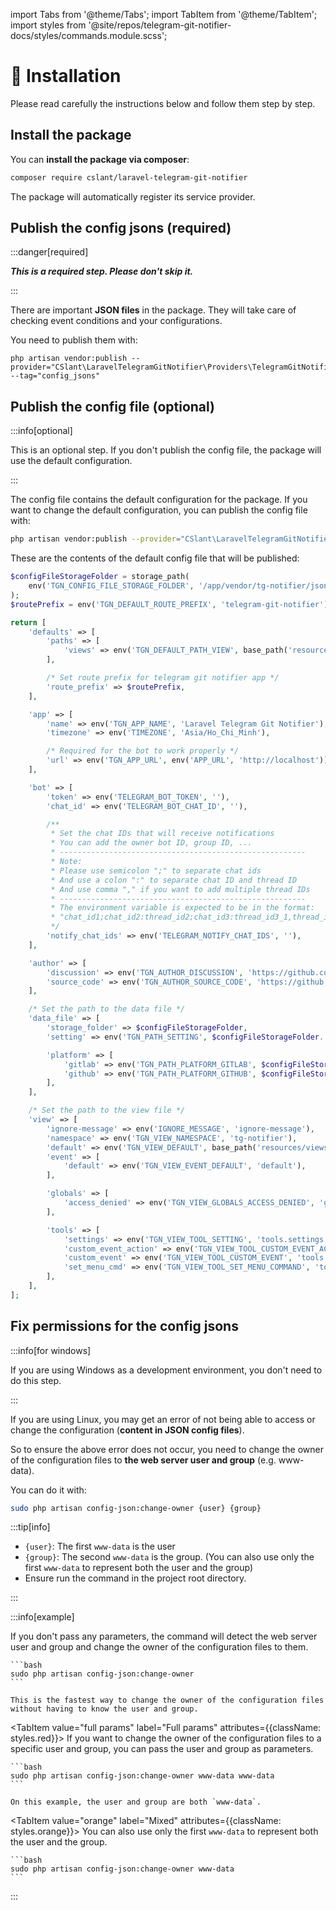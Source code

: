 import Tabs from '@theme/Tabs';
import TabItem from '@theme/TabItem';
import styles from '@site/repos/telegram-git-notifier-docs/styles/commands.module.scss';

# 🔧 Installation

Please read carefully the instructions below and follow them step by step.

## Install the package

You can **install the package via composer**:

```bash
composer require cslant/laravel-telegram-git-notifier
```

The package will automatically register its service provider.

## Publish the config jsons (required)

:::danger[required]

**_This is a required step. Please don't skip it._**

:::

There are important **JSON files** in the package. They will take care of checking event conditions and your configurations.

You need to publish them with:

```shell
php artisan vendor:publish --provider="CSlant\LaravelTelegramGitNotifier\Providers\TelegramGitNotifierServiceProvider" --tag="config_jsons"
```

## Publish the config file (optional)

:::info[optional]

This is an optional step. If you don't publish the config file, the package will use the default configuration.

:::

The config file contains the default configuration for the package. If you want to change the default configuration, you
can publish the config file with:

```bash
php artisan vendor:publish --provider="CSlant\LaravelTelegramGitNotifier\Providers\TelegramGitNotifierServiceProvider" --tag="config"
```

These are the contents of the default config file that will be published:

```php title="config/telegram-git-notifier.php"
$configFileStorageFolder = storage_path(
    env('TGN_CONFIG_FILE_STORAGE_FOLDER', '/app/vendor/tg-notifier/jsons')
);
$routePrefix = env('TGN_DEFAULT_ROUTE_PREFIX', 'telegram-git-notifier');

return [
    'defaults' => [
        'paths' => [
            'views' => env('TGN_DEFAULT_PATH_VIEW', base_path('resources/views/vendor/tg-notifier')),
        ],

        /* Set route prefix for telegram git notifier app */
        'route_prefix' => $routePrefix,
    ],

    'app' => [
        'name' => env('TGN_APP_NAME', 'Laravel Telegram Git Notifier'),
        'timezone' => env('TIMEZONE', 'Asia/Ho_Chi_Minh'),

        /* Required for the bot to work properly */
        'url' => env('TGN_APP_URL', env('APP_URL', 'http://localhost')).'/'.$routePrefix,
    ],

    'bot' => [
        'token' => env('TELEGRAM_BOT_TOKEN', ''),
        'chat_id' => env('TELEGRAM_BOT_CHAT_ID', ''),

        /**
         * Set the chat IDs that will receive notifications
         * You can add the owner bot ID, group ID, ...
         * -------------------------------------------------------
         * Note:
         * Please use semicolon ";" to separate chat ids
         * And use a colon ":" to separate chat ID and thread ID
         * And use comma "," if you want to add multiple thread IDs
         * -------------------------------------------------------
         * The environment variable is expected to be in the format:
         * "chat_id1;chat_id2:thread_id2;chat_id3:thread_id3_1,thread_id3_2;...".
         */
        'notify_chat_ids' => env('TELEGRAM_NOTIFY_CHAT_IDS', ''),
    ],

    'author' => [
        'discussion' => env('TGN_AUTHOR_DISCUSSION', 'https://github.com/cslant/laravel-telegram-git-notifier/discussions'),
        'source_code' => env('TGN_AUTHOR_SOURCE_CODE', 'https://github.com/cslant/laravel-telegram-git-notifier'),
    ],

    /* Set the path to the data file */
    'data_file' => [
        'storage_folder' => $configFileStorageFolder,
        'setting' => env('TGN_PATH_SETTING', $configFileStorageFolder.'/tgn-settings.json'),

        'platform' => [
            'gitlab' => env('TGN_PATH_PLATFORM_GITLAB', $configFileStorageFolder.'/gitlab-events.json'),
            'github' => env('TGN_PATH_PLATFORM_GITHUB', $configFileStorageFolder.'/github-events.json'),
        ],
    ],

    /* Set the path to the view file */
    'view' => [
        'ignore-message' => env('IGNORE_MESSAGE', 'ignore-message'),
        'namespace' => env('TGN_VIEW_NAMESPACE', 'tg-notifier'),
        'default' => env('TGN_VIEW_DEFAULT', base_path('resources/views/vendor/tg-notifier')),
        'event' => [
            'default' => env('TGN_VIEW_EVENT_DEFAULT', 'default'),
        ],

        'globals' => [
            'access_denied' => env('TGN_VIEW_GLOBALS_ACCESS_DENIED', 'globals.access_denied'),
        ],

        'tools' => [
            'settings' => env('TGN_VIEW_TOOL_SETTING', 'tools.settings'),
            'custom_event_action' => env('TGN_VIEW_TOOL_CUSTOM_EVENT_ACTION', 'tools.custom_event_action'),
            'custom_event' => env('TGN_VIEW_TOOL_CUSTOM_EVENT', 'tools.custom_event'),
            'set_menu_cmd' => env('TGN_VIEW_TOOL_SET_MENU_COMMAND', 'tools.set_menu_cmd'),
        ],
    ],
];
```

## Fix permissions for the config jsons

:::info[for windows]

If you are using Windows as a development environment, you don't need to do this step.

:::

If you are using Linux, you may get an error of not being able to access or change the configuration (**content in JSON
config files**).

So to ensure the above error does not occur, you need to change the owner of the configuration files to **the web server
user and group** (e.g. www-data).

You can do it with:

```bash
sudo php artisan config-json:change-owner {user} {group}
```

:::tip[info]

- `{user}`: The first `www-data` is the user
- `{group}`: The second `www-data` is the group. (You can also use only the first `www-data` to represent both the user
  and the group)
- Ensure run the command in the project root directory.

:::

:::info[example]

<Tabs className="unique-tabs" queryString="config-json-change-owner" defaultValue="no params">
  <TabItem value="no params" label="No params" attributes={{className: styles.green}}>
    If you don't pass any parameters, the command will detect the web server user and group and change the owner of the configuration files to them.

    ```bash
    sudo php artisan config-json:change-owner
    ```

    This is the fastest way to change the owner of the configuration files without having to know the user and group.

  </TabItem>

<TabItem value="full params" label="Full params" attributes={{className: styles.red}}>
If you want to change the owner of the configuration files to a specific user and group, you can pass the user and group
as parameters.

    ```bash
    sudo php artisan config-json:change-owner www-data www-data
    ```

    On this example, the user and group are both `www-data`.

  </TabItem>

<TabItem value="orange" label="Mixed" attributes={{className: styles.orange}}>
You can also use only the first `www-data` to represent both the user and the group.

    ```bash
    sudo php artisan config-json:change-owner www-data
    ```

  </TabItem>
</Tabs>

:::

